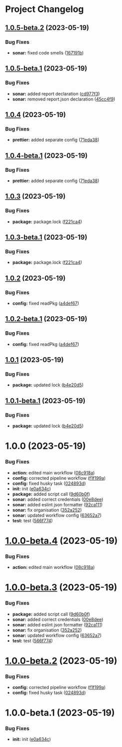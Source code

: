 # Project Changelog

## [1.0.5-beta.2](https://github.com/StephanGerbeth/paralogs/compare/v1.0.5-beta.1...v1.0.5-beta.2) (2023-05-19)


### Bug Fixes

* **sonar:** fixed code smells ([167191b](https://github.com/StephanGerbeth/paralogs/commit/167191ba5d3766abd81f2c3009b4ddcf9608e8d3))

## [1.0.5-beta.1](https://github.com/StephanGerbeth/paralogs/compare/v1.0.4...v1.0.5-beta.1) (2023-05-19)


### Bug Fixes

* **sonar:** added report declaration ([cd977f3](https://github.com/StephanGerbeth/paralogs/commit/cd977f334d1e457d4d845f4cd96bf1c50649f728))
* **sonar:** removed report.json declaration ([45cc4f9](https://github.com/StephanGerbeth/paralogs/commit/45cc4f9446998c2c4626ae48a9eb73fc13701be4))

## [1.0.4](https://github.com/StephanGerbeth/paralogs/compare/v1.0.3...v1.0.4) (2023-05-19)


### Bug Fixes

* **prettier:** added separate config ([71eda38](https://github.com/StephanGerbeth/paralogs/commit/71eda38b616a6444f6a9cb6e6ab51e4ddd87070c))

## [1.0.4-beta.1](https://github.com/StephanGerbeth/paralogs/compare/v1.0.3...v1.0.4-beta.1) (2023-05-19)


### Bug Fixes

* **prettier:** added separate config ([71eda38](https://github.com/StephanGerbeth/paralogs/commit/71eda38b616a6444f6a9cb6e6ab51e4ddd87070c))

## [1.0.3](https://github.com/StephanGerbeth/paralogs/compare/v1.0.2...v1.0.3) (2023-05-19)


### Bug Fixes

* **package:** package.lock ([f221ca4](https://github.com/StephanGerbeth/paralogs/commit/f221ca4e5ce3f9b9cdbb5a2adc7f27e1773ae74d))

## [1.0.3-beta.1](https://github.com/StephanGerbeth/paralogs/compare/v1.0.2...v1.0.3-beta.1) (2023-05-19)


### Bug Fixes

* **package:** package.lock ([f221ca4](https://github.com/StephanGerbeth/paralogs/commit/f221ca4e5ce3f9b9cdbb5a2adc7f27e1773ae74d))

## [1.0.2](https://github.com/StephanGerbeth/paralogs/compare/v1.0.1...v1.0.2) (2023-05-19)


### Bug Fixes

* **config:** fixed readPkg ([a4def67](https://github.com/StephanGerbeth/paralogs/commit/a4def675ba369b8b560a3a40c582ebaa28420cb2))

## [1.0.2-beta.1](https://github.com/StephanGerbeth/paralogs/compare/v1.0.1...v1.0.2-beta.1) (2023-05-19)


### Bug Fixes

* **config:** fixed readPkg ([a4def67](https://github.com/StephanGerbeth/paralogs/commit/a4def675ba369b8b560a3a40c582ebaa28420cb2))

## [1.0.1](https://github.com/StephanGerbeth/paralogs/compare/v1.0.0...v1.0.1) (2023-05-19)


### Bug Fixes

* **package:** updated lock ([b4e20d5](https://github.com/StephanGerbeth/paralogs/commit/b4e20d551184d503a2ec491455a8af5441b4c1ec))

## [1.0.1-beta.1](https://github.com/StephanGerbeth/paralogs/compare/v1.0.0...v1.0.1-beta.1) (2023-05-19)


### Bug Fixes

* **package:** updated lock ([b4e20d5](https://github.com/StephanGerbeth/paralogs/commit/b4e20d551184d503a2ec491455a8af5441b4c1ec))

# 1.0.0 (2023-05-19)


### Bug Fixes

* **action:** edited main workflow ([08c918a](https://github.com/StephanGerbeth/paralogs/commit/08c918a7792fa15f6baec01d35b991875fe9ca1a))
* **config:** corrected pipeline workflow ([f1f199a](https://github.com/StephanGerbeth/paralogs/commit/f1f199a9e09c8cb4c92bce7e4629ec05d84b9698))
* **config:** fixed husky task ([024893d](https://github.com/StephanGerbeth/paralogs/commit/024893d71e2750b1cfd7aa6fbb66a999788fc1c2))
* **init:** init ([e0a634c](https://github.com/StephanGerbeth/paralogs/commit/e0a634c095f0010eb27f5e66b58296fd6f40046e))
* **package:** added script call ([9d60b0f](https://github.com/StephanGerbeth/paralogs/commit/9d60b0f38cab185a27d0e4435c523dd2436d2576))
* **sonar:** added correct credentials ([00e8dee](https://github.com/StephanGerbeth/paralogs/commit/00e8deed48da64ccd9b19b706d9a2709dfb1e549))
* **sonar:** added eslint json formatter ([92ca111](https://github.com/StephanGerbeth/paralogs/commit/92ca1119a45fd02361c81f014ce6783f1491c431))
* **sonar:** fix organisation ([352a252](https://github.com/StephanGerbeth/paralogs/commit/352a252cb5ce98df3350fff1fe9fd87af7d975cb))
* **sonar:** updated workflow config ([63652a7](https://github.com/StephanGerbeth/paralogs/commit/63652a771177614735a0c4354f7e8dcb3314cd85))
* **test:** test ([566f774](https://github.com/StephanGerbeth/paralogs/commit/566f774f55d017ebaa8a76ca6ce0846d9ae4eca6))

# [1.0.0-beta.4](https://github.com/StephanGerbeth/paralogs/compare/v1.0.0-beta.3...v1.0.0-beta.4) (2023-05-19)


### Bug Fixes

* **action:** edited main workflow ([08c918a](https://github.com/StephanGerbeth/paralogs/commit/08c918a7792fa15f6baec01d35b991875fe9ca1a))

# [1.0.0-beta.3](https://github.com/StephanGerbeth/paralogs/compare/v1.0.0-beta.2...v1.0.0-beta.3) (2023-05-19)


### Bug Fixes

* **package:** added script call ([9d60b0f](https://github.com/StephanGerbeth/paralogs/commit/9d60b0f38cab185a27d0e4435c523dd2436d2576))
* **sonar:** added correct credentials ([00e8dee](https://github.com/StephanGerbeth/paralogs/commit/00e8deed48da64ccd9b19b706d9a2709dfb1e549))
* **sonar:** added eslint json formatter ([92ca111](https://github.com/StephanGerbeth/paralogs/commit/92ca1119a45fd02361c81f014ce6783f1491c431))
* **sonar:** fix organisation ([352a252](https://github.com/StephanGerbeth/paralogs/commit/352a252cb5ce98df3350fff1fe9fd87af7d975cb))
* **sonar:** updated workflow config ([63652a7](https://github.com/StephanGerbeth/paralogs/commit/63652a771177614735a0c4354f7e8dcb3314cd85))
* **test:** test ([566f774](https://github.com/StephanGerbeth/paralogs/commit/566f774f55d017ebaa8a76ca6ce0846d9ae4eca6))

# [1.0.0-beta.2](https://github.com/StephanGerbeth/paralogs/compare/v1.0.0-beta.1...v1.0.0-beta.2) (2023-05-19)


### Bug Fixes

* **config:** corrected pipeline workflow ([f1f199a](https://github.com/StephanGerbeth/paralogs/commit/f1f199a9e09c8cb4c92bce7e4629ec05d84b9698))
* **config:** fixed husky task ([024893d](https://github.com/StephanGerbeth/paralogs/commit/024893d71e2750b1cfd7aa6fbb66a999788fc1c2))

# 1.0.0-beta.1 (2023-05-19)


### Bug Fixes

* **init:** init ([e0a634c](https://github.com/StephanGerbeth/paralogs/commit/e0a634c095f0010eb27f5e66b58296fd6f40046e))
